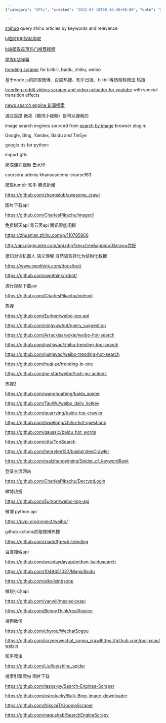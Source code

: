 ```yaml
---
{"category": "APIs", "created": "2022-07-10T00:16:40+08:00", "date": "2022-07-10 00:16:40", "description": "This article explores various API's and scrapers available for accessing data, images, conversations, and trending topics from popular platforms like Baidu, Sogou, Weibo, Zhihu, and Microsoft's Xiaoice.", "modified": "2022-11-03T13:22:14+08:00", "tags": ["API", "chatbot", "image gathering", "information gathering", "search engine"], "title": "百度 搜狗 公开API 搜索引擎爬虫 Baidu Search APIs Chatbot APIs"}

---
```


[zhihuq](https://github.com/baolintian/ZhihuQ) query zhihu articles by keywords and relevance

[b站前100视频爬取](http://www.cncsto.com/article/102106)

[b站爬取首页热门推荐视频](https://blog.csdn.net/tom197/article/details/119425126)

[爬取b站弹幕](https://zhuanlan.zhihu.com/p/449193667?utm_id=0)

[trending scraper](https://github.com/ctts/TopSearch) for bilibili, baidu, zhihu, weibo

基于node.js的抓取微博、百度热搜、知乎日报、bilibili等热榜榜爬虫 热搜

[trending reddit videos scraper and video uploader for youtube](https://github.com/zackmawaldi/YouTube-shorts-generator) with special transition effects

[news search engine 新闻搜索](https://awesomeopensource.com/project/01joy/news-search-engine)

通过百度 微视（腾讯小视频）是可以搜索的

image search engines sourced from [search by image](https://github.com/dessant/search-by-image) browser plugin:

Google, Bing, Yandex, Baidu and TinEye

google tts for python:

import gtts

爬取课程视频 去水印

coursera udemy khanacademy icourse163

爬取tumblr 知乎 腾讯新闻

https://github.com/zhangslob/awesome_crawl

图片下载api

https://github.com/CharlesPikachu/imagedl

免费聊天api 青云客api 腾讯智能闲聊

https://zhuanlan.zhihu.com/p/110785806

http://api.qingyunke.com/api.php?key=free&appid=0&msg=你好

思知对话机器人 语义理解 自然语言转化为结构化数据

https://www.ownthink.com/docs/bot/

https://github.com/ownthink/robot/

流行视频下载api

https://github.com/CharlesPikachu/videodl

热搜

https://github.com/Eurkon/weibo-top-api

https://github.com/ningyuwhut/query_suggestion

https://github.com/Arrackisarookie/weibo-hot-search

https://github.com/justjavac/zhihu-trending-top-search

https://github.com/justjavac/weibo-trending-hot-search

https://github.com/huqi-pr/trending-in-one

https://github.com/jw-star/weiboPush-go-actions

热搜2

https://github.com/wanghuafeng/baidu_spider

https://github.com/TauWu/weibo_daily_hotkey

https://github.com/quarrying/baidu-top-crawler

https://github.com/towelong/zhihu-hot-questions

https://github.com/gaussic/baidu_hot_words

https://github.com/ctts/TopSearch

https://github.com/henrylee123/baiduIndexCrawler

https://github.com/realzhengyiming/Spider_of_keywordRank

登录主流网站

https://github.com/CharlesPikachu/DecryptLogin

微博热搜

https://github.com/Eurkon/weibo-top-api

微博 python api

https://pypi.org/project/weibo/

github actions抓取微博热搜

https://github.com/xiadd/tg-wb-trending

百度搜索api

https://github.com/wcadaydayup/python-baidusearch

https://github.com/1049451037/MagicBaidu

https://github.com/alkalixin/jsonp

微软小冰api

https://github.com/yanwii/msxiaoiceapi

https://github.com/BennyThink/realXiaoice

搜狗微信

https://github.com/chyroc/WechatSogou

https://github.com/jaryee/wechat_sogou_crawlhttps://github.com/pujinxiao/weixin

知乎爬虫

https://github.com/LiuRoy/zhihu_spider

搜索引擎爬虫 图片下载

https://github.com/tasos-py/Search-Engines-Scraper

https://github.com/ostrolucky/Bulk-Bing-Image-downloader

https://github.com/NikolaiT/GoogleScraper

https://github.com/naqushab/SearchEngineScrapy
